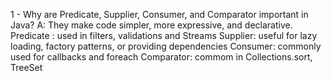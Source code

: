 
1 - Why are Predicate, Supplier, Consumer, and Comparator important in Java?
    A: They make code simpler, more expressive, and declarative. 
	    Predicate<T> : used in filters, validations and Streams
	    Supplier<T>: useful for lazy loading, factory patterns, or providing dependencies
	    Consumer<T>: commonly used for callbacks and foreach
	    Comparator<T>: commom in Collections.sort, TreeSet